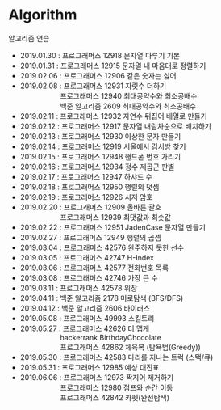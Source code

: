 # Algorithm
알고리즘 연습
- 2019.01.30 : 프로그래머스 12918 문자열 다루기 기본
- 2019.01.31 : 프로그래머스 12915 문자열 내 마음대로 정렬하기
- 2019.02.06 : 프로그래머스 12906 같은 숫자는 싫어
- 2019.02.08 : 프로그래머스 12931 자릿수 더하기<br>
&nbsp;&nbsp;&nbsp;&nbsp;&nbsp;&nbsp;&nbsp;&nbsp;&nbsp;&nbsp;&nbsp;&nbsp;&nbsp;&nbsp;&nbsp;&nbsp;&nbsp;&nbsp;&nbsp;&nbsp;프로그래머스 12940 최대공약수와 최소공배수<br>
&nbsp;&nbsp;&nbsp;&nbsp;&nbsp;&nbsp;&nbsp;&nbsp;&nbsp;&nbsp;&nbsp;&nbsp;&nbsp;&nbsp;&nbsp;&nbsp;&nbsp;&nbsp;&nbsp;&nbsp;백준 알고리즘 2609 최대공약수와 최소공배수
- 2019.02.11 : 프로그래머스 12932 자연수 뒤집어 배열로 만들기
- 2019.02.12 : 프로그래머스 12917 문자열 내림차순으로 배치하기
- 2019.02.13 : 프로그래머스 12930 이상한 문자 만들기
- 2019.02.14 : 프로그래머스 12919 서울에서 김서방 찾기
- 2019.02.15 : 프로그래머스 12948 핸드폰 번호 가리기
- 2019.02.16 : 프로그래머스 12934 정수 제곱근 판별
- 2019.02.17 : 프로그래머스 12947 하샤드 수
- 2019.02.18 : 프로그래머스 12950 행렬의 덧셈
- 2019.02.19 : 프로그래머스 12926 시저 암호
- 2019.02.20 : 프로그래머스 12909 올바른 괄호<br>
&nbsp;&nbsp;&nbsp;&nbsp;&nbsp;&nbsp;&nbsp;&nbsp;&nbsp;&nbsp;&nbsp;&nbsp;&nbsp;&nbsp;&nbsp;&nbsp;&nbsp;&nbsp;&nbsp;&nbsp;프로그래머스 12939 최댓값과 최솟값<br>
- 2019.02.22 : 프로그래머스 12951 JadenCase 문자열 만들기
- 2019.02.27 : 프로그래머스 12949 행렬의 곱셈
- 2019.03.04 : 프로그래머스 42576 완주하지 못한 선수
- 2019.03.05 : 프로그래머스 42747 H-Index
- 2019.03.06 : 프로그래머스 42577 전화번호 목록
- 2019.03.08 : 프로그래머스 42746 가장 큰 수
- 2019.03.11 : 프로그래머스 42578 위장
- 2019.04.11 : 백준 알고리즘 2178 미로탐색 (BFS/DFS)
- 2019.04.12 : 백준 알고리즘 2606 바이러스
- 2019.05.08 : 프로그래머스 49993 스킬트리
- 2019.05.27 : 프로그래머스 42626 더 맵게<br>
&nbsp;&nbsp;&nbsp;&nbsp;&nbsp;&nbsp;&nbsp;&nbsp;&nbsp;&nbsp;&nbsp;&nbsp;&nbsp;&nbsp;&nbsp;&nbsp;&nbsp;&nbsp;&nbsp;&nbsp;hackerrank BirthdayChocolate<br>
&nbsp;&nbsp;&nbsp;&nbsp;&nbsp;&nbsp;&nbsp;&nbsp;&nbsp;&nbsp;&nbsp;&nbsp;&nbsp;&nbsp;&nbsp;&nbsp;&nbsp;&nbsp;&nbsp;&nbsp;프로그래머스 42862  체육복 (탐욕법(Greedy))
- 2019.05.30 : 프로그래머스 42583 다리를 지나는 트럭 (스택/큐)
- 2019.05.31 : 프로그래머스 12985 예상 대진표
- 2019.06.06 : 프로그래머스 12973 짝지어 제거하기<br>
&nbsp;&nbsp;&nbsp;&nbsp;&nbsp;&nbsp;&nbsp;&nbsp;&nbsp;&nbsp;&nbsp;&nbsp;&nbsp;&nbsp;&nbsp;&nbsp;&nbsp;&nbsp;&nbsp;&nbsp;프로그래머스 12980 점프와 순간 이동<br>
&nbsp;&nbsp;&nbsp;&nbsp;&nbsp;&nbsp;&nbsp;&nbsp;&nbsp;&nbsp;&nbsp;&nbsp;&nbsp;&nbsp;&nbsp;&nbsp;&nbsp;&nbsp;&nbsp;&nbsp;프로그래머스 42842 카펫(완전탐색)
